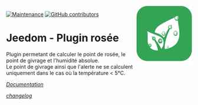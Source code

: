 <img align="right" src="plugin_info/rosee_icon.png" width="150">

[![Maintenance](https://img.shields.io/badge/Maintained%3F-yes-green.svg)](https://github.com/JEALG/plugin-rosee/graphs/commit-activity)
[![GitHub contributors](https://img.shields.io/github/contributors/jeedom/core.svg)](https://github.com/JEALG/plugin-rosee/graphs/contributors/)

# Jeedom - Plugin rosée

Plugin permetant de calculer le point de rosée, le point de givrage et l'humidité absolue. <BR/>Le point de givrage ainsi que l'alerte ne se calculent uniquement dans le cas où la température < 5°C.

_[Documentation](https://jealg.github.io/documentation/plugin-rosee/#language#/)_

_[changelog](https://jealg.github.io/documentation/plugin-rosee/#language#/changelog)_


